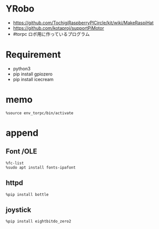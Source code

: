 # YRobo

* https://github.com/TochigiRaspberryPICircle/kit/wiki/MakeRaspiHat
* https://github.com/kotaproj/supportPiMotor
* #torpc ロボ用に作っているプログラム 

# Requirement
* python3
* pip install gpiozero
* pip install icecream

# memo

    %source env_torpc/bin/activate

# append
## Font /OLE

    %fc-list
    %sudo apt install fonts-ipafont

## httpd

    %pip install bottle
    
## joystick

    %pip install eightbitdo_zero2
  
    
